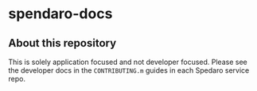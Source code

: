 # spendaro-docs

## About this repository

This is solely application focused and not developer focused. Please see the developer docs in the `CONTRIBUTING.m` guides in each Spedaro service repo.
